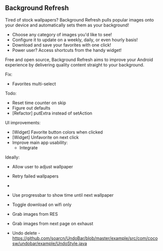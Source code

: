 Background Refresh
------------------

Tired of stock wallpapers? Background Refresh pulls popular images onto your device and automatically sets them as your background! 

* Choose any category of images you'd like to see!
* Configure it to update on a weekly, daily, or even hourly basis!
* Download and save your favorites with one click!
* Power user? Access shortcuts from the handy widget!

Free and open source, Background Refresh aims to improve your Android experience by delivering quality content straight to your background.

Fix:
* Favorites multi-select

Todo:
* Reset time counter on skip
* Figure out defaults
* [Refactor] putExtra instead of setAction

UI improvements:
* [Widget] Favorite button colors when clicked
* [Widget] Unfavorite on next click
* Improve main app usability:
	* Integrate 

Ideally:
* Allow user to adjust wallpaper
* Retry failed wallpapers
* 

* Use progressbar to show time until next wallpaper
* Toggle download on wifi only
* Grab images from RES
* Grab images from next page on exhaust
* Undo delete - https://github.com/soarcn/UndoBar/blob/master/example/src/com/cocosw/undobar/example/UndoStyle.java